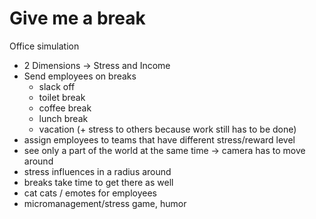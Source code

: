 # Give me a break

Office simulation

* 2 Dimensions -> Stress and Income
* Send employees on breaks
  * slack off
  * toilet break
  * coffee break
  * lunch break
  * vacation (+ stress to others because work still has to be done)
* assign employees to teams that have different stress/reward level
* see only a part of the world at the same time -> camera has to move around
* stress influences in a radius around
* breaks take time to get there as well
* cat cats / emotes for employees
* micromanagement/stress game, humor
